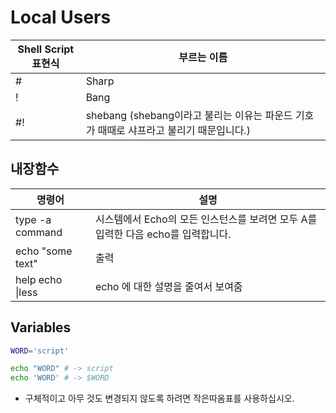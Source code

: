 # Local Users

Shell Script 표현식 | 부르는 이름
--- | ---
\# | Sharp
! | Bang
#! | shebang (shebang이라고 불리는 이유는 파운드 기호가 때때로 샤프라고 불리기 때문입니다.)


## 내장함수
| 명령어 | 설명 |
| --- | --- |
| type -a command | 시스템에서 Echo의 모든 인스턴스를 보려면 모두 A를 입력한 다음 echo를 입력합니다. |
| echo "some text" | 출력 |
| help echo \|less  | echo 에 대한 설명을 줄여서 보여줌 |

## Variables
```sh
WORD='script'

echo "WORD" # -> script
echo 'WORD' # -> $WORD
```
- 구체적이고 아무 것도 변경되지 않도록 하려면 작은따옴표를 사용하십시오.